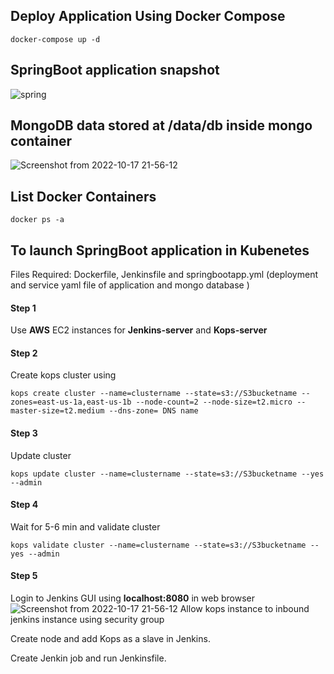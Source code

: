 
## Deploy Application Using Docker Compose

```docker
docker-compose up -d 
```
## SpringBoot application snapshot
![spring](https://user-images.githubusercontent.com/86631180/196041621-ad0b30bb-a2ba-4039-ab16-52b443b1a1e9.png)

## MongoDB data stored at /data/db inside mongo container
![Screenshot from 2022-10-17 21-56-12](https://user-images.githubusercontent.com/86631180/196239233-7feea525-1069-4c30-93f1-2a99594e1191.png)

## List Docker Containers
```docker
docker ps -a
```

## To launch SpringBoot application in Kubenetes
Files Required: Dockerfile, Jenkinsfile and springbootapp.yml (deployment and service yaml file of application and mongo database )

#### Step 1

Use **AWS** EC2 instances for **Jenkins-server** and **Kops-server**

#### Step 2
Create kops cluster using 

```kops
kops create cluster --name=clustername --state=s3://S3bucketname --zones=east-us-1a,east-us-1b --node-count=2 --node-size=t2.micro --master-size=t2.medium --dns-zone= DNS name
```
#### Step 3

Update cluster

```kops
kops update cluster --name=clustername --state=s3://S3bucketname --yes --admin
```
#### Step 4

Wait for 5-6 min and validate cluster

```kops
kops validate cluster --name=clustername --state=s3://S3bucketname --yes --admin
```
#### Step 5

Login to Jenkins GUI using **localhost:8080** in web browser
![Screenshot from 2022-10-17 21-56-12](https://user-images.githubusercontent.com/86631180/196239233-7feea525-1069-4c30-93f1-2a99594e1191.png)
Allow kops instance to inbound jenkins instance using security group

Create node and add Kops as a slave in Jenkins.

Create Jenkin job and run Jenkinsfile. 
